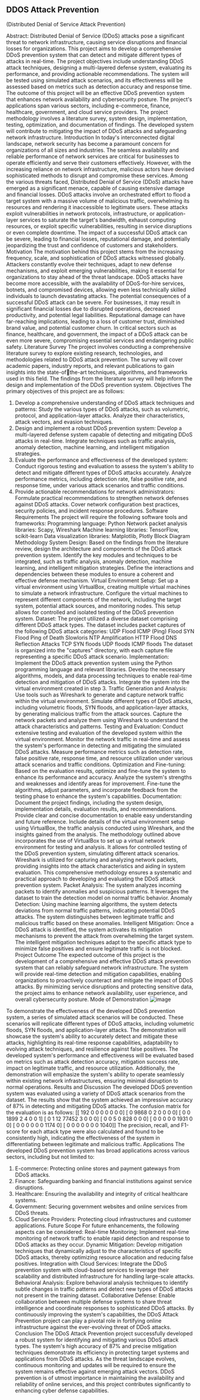 ## DDOS Attack Prevention

(Distributed Denial of Service Attack Prevention)


Abstract:
Distributed Denial of Service (DDoS) attacks pose a significant threat to network 
infrastructure, causing service disruptions and financial losses for organizations. This project 
aims to develop a comprehensive DDoS prevention system that can detect and mitigate 
different types of attacks in real-time. The project objectives include understanding DDoS 
attack techniques, designing a multi-layered defense system, evaluating its performance, and 
providing actionable recommendations. The system will be tested using simulated attack 
scenarios, and its effectiveness will be assessed based on metrics such as detection accuracy 
and response time. The outcome of this project will be an effective DDoS prevention system 
that enhances network availability and cybersecurity posture. The project's applications span 
various sectors, including e-commerce, finance, healthcare, government, and cloud service 
providers. The project methodology involves a literature survey, system design, 
implementation, testing, optimization, and documentation of findings. The developed system 
will contribute to mitigating the impact of DDoS attacks and safeguarding network 
infrastructure.
Introduction
In today's interconnected digital landscape, network security has become a paramount concern 
for organizations of all sizes and industries. The seamless availability and reliable performance 
of network services are critical for businesses to operate efficiently and serve their customers 
effectively. However, with the increasing reliance on network infrastructure, malicious actors 
have devised sophisticated methods to disrupt and compromise these services. Among the 
various threats faced, Distributed Denial of Service (DDoS) attacks have emerged as a 
significant menace, capable of causing extensive damage and financial losses. DDoS attacks 
involve an orchestrated effort to flood a target system with a massive volume of malicious 
traffic, overwhelming its resources and rendering it inaccessible to legitimate users. These 
attacks exploit vulnerabilities in network protocols, infrastructure, or application-layer services 
to saturate the target's bandwidth, exhaust computing resources, or exploit specific 
vulnerabilities, resulting in service disruptions or even complete downtime. The impact of a 
successful DDoS attack can be severe, leading to financial losses, reputational damage, and 
potentially jeopardizing the trust and confidence of customers and stakeholders.
Motivation
The motivation behind this project stems from the increasing frequency, scale, and 
sophistication of DDoS attacks witnessed globally. Attackers constantly evolve their 
techniques, adapt to new defense mechanisms, and exploit emerging vulnerabilities, making it 
essential for organizations to stay ahead of the threat landscape. DDoS attacks have become 
more accessible, with the availability of DDoS-for-hire services, botnets, and compromised 
devices, allowing even less technically skilled individuals to launch devastating attacks. The 
potential consequences of a successful DDoS attack can be severe. For businesses, it may result 
in significant financial losses due to disrupted operations, decreased productivity, and potential 
legal liabilities. Reputational damage can have far-reaching implications, leading to a loss of 
customer trust, diminished brand value, and potential customer churn. In critical sectors such 
as finance, healthcare, and government, the impact of a DDoS attack can be even more severe, 
compromising essential services and endangering public safety.
Literature Survey
The project involves conducting a comprehensive literature survey to explore existing research, 
technologies, and methodologies related to DDoS attack prevention. The survey will cover 
academic papers, industry reports, and relevant publications to gain insights into the state-ofthe-art techniques, algorithms, and frameworks used in this field. The findings from the 
literature survey will help inform the design and implementation of the DDoS prevention 
system.
Objectives
The primary objectives of this project are as follows: 
1. Develop a comprehensive understanding of DDoS attack techniques and patterns: Study 
the various types of DDoS attacks, such as volumetric, protocol, and application-layer 
attacks. Analyze their characteristics, attack vectors, and evasion techniques. 
2. Design and implement a robust DDoS prevention system: Develop a multi-layered defense 
system capable of detecting and mitigating DDoS attacks in real-time. Integrate techniques 
such as traffic analysis, anomaly detection, machine learning, and intelligent mitigation 
strategies. 
3. Evaluate the performance and effectiveness of the developed system: Conduct rigorous 
testing and evaluation to assess the system's ability to detect and mitigate different types of 
DDoS attacks accurately. Analyze performance metrics, including detection rate, false 
positive rate, and response time, under various attack scenarios and traffic conditions. 
4. Provide actionable recommendations for network administrators: Formulate practical 
recommendations to strengthen network defenses against DDoS attacks. Cover network 
configuration best practices, security policies, and incident response procedures.
Software Requirements
The project will require the following software tools and frameworks: 
Programming language: Python 
Network packet analysis libraries: Scapy, Wireshark 
Machine learning libraries: TensorFlow, scikit-learn 
Data visualization libraries: Matplotlib, Plotly
Block Diagram
Methodology
System Design: Based on the findings from the literature review, design the architecture and 
components of the DDoS attack prevention system. Identify the key modules and techniques 
to be integrated, such as traffic analysis, anomaly detection, machine learning, and intelligent 
mitigation strategies. Define the interactions and dependencies between these modules to 
ensure a coherent and effective defense mechanism.
Virtual Environment Setup: Set up a virtual environment using VirtualBox, creating multiple 
virtual machines to simulate a network infrastructure. Configure the virtual machines to 
represent different components of the network, including the target system, potential attack 
sources, and monitoring nodes. This setup allows for controlled and isolated testing of the 
DDoS prevention system.
Dataset: The project utilized a diverse dataset comprising different DDoS attack types. The 
dataset includes packet captures of the following DDoS attack categories: 
UDP Flood 
ICMP (Ping) Flood 
SYN Flood 
Ping of Death 
Slowloris 
NTP Amplification 
HTTP Flood 
DNS Reflection Attacks 
TCP SYN floods 
UDP floods 
ICMP floods 
The dataset is organized into the "captures" directory, with each capture file representing a 
specific DDoS attack scenario.
Implementation: Implement the DDoS attack prevention system using the Python 
programming language and relevant libraries. Develop the necessary algorithms, models, and 
data processing techniques to enable real-time detection and mitigation of DDoS attacks. 
Integrate the system into the virtual environment created in step 3.
Traffic Generation and Analysis: Use tools such as Wireshark to generate and capture network 
traffic within the virtual environment. Simulate different types of DDoS attacks, including 
volumetric floods, SYN floods, and application-layer attacks, by generating malicious traffic 
from the attack sources. Capture the network packets and analyze them using Wireshark to 
understand the attack characteristics and patterns.
Testing and Evaluation: Conduct extensive testing and evaluation of the developed system 
within the virtual environment. Monitor the network traffic in real-time and assess the system's 
performance in detecting and mitigating the simulated DDoS attacks. Measure performance 
metrics such as detection rate, false positive rate, response time, and resource utilization under 
various attack scenarios and traffic conditions.
Optimization and Fine-tuning: Based on the evaluation results, optimize and fine-tune the 
system to enhance its performance and accuracy. Analyze the system's strengths and 
weaknesses and identify areas for improvement. Fine-tune the algorithms, adjust parameters, 
and incorporate feedback from the testing phase to enhance the system's capabilities.
Documentation: Document the project findings, including the system design, implementation 
details, evaluation results, and recommendations. Provide clear and concise documentation to 
enable easy understanding and future reference. Include details of the virtual environment setup 
using VirtualBox, the traffic analysis conducted using Wireshark, and the insights gained from 
the analysis.
The methodology outlined above incorporates the use of VirtualBox to set up a virtual network 
environment for testing and analysis. It allows for controlled testing of the DDoS prevention 
system, simulating different attack scenarios. Wireshark is utilized for capturing and analyzing 
network packets, providing insights into the attack characteristics and aiding in system 
evaluation. This comprehensive methodology ensures a systematic and practical approach to 
developing and evaluating the DDoS attack prevention system.
Packet Analysis: The system analyzes incoming packets to identify anomalies and suspicious 
patterns. It leverages the dataset to train the detection model on normal traffic behavior.
Anomaly Detection: Using machine learning algorithms, the system detects deviations from 
normal traffic patterns, indicating potential DDoS attacks. The system distinguishes between 
legitimate traffic and malicious traffic based on these anomalies. 
Intelligent Mitigation: Once a DDoS attack is identified, the system activates its mitigation 
mechanisms to prevent the attack from overwhelming the target system. The intelligent 
mitigation techniques adapt to the specific attack type to minimize false positives and ensure 
legitimate traffic is not blocked.
Project Outcome
The expected outcome of this project is the development of a comprehensive and effective 
DDoS attack prevention system that can reliably safeguard network infrastructure. The system 
will provide real-time detection and mitigation capabilities, enabling organizations to 
proactively counteract and mitigate the impact of DDoS attacks. By minimizing service 
disruptions and protecting sensitive data, the project aims to enhance network availability, user 
experience, and overall cybersecurity posture.
Mode of Demonstration
![image](https://github.com/krishnakumarbhat/Ddos-detection/assets/79183768/d3a69dcf-38e4-42c2-94ee-142d7df8dd92)

To demonstrate the effectiveness of the developed DDoS prevention system, a series of 
simulated attack scenarios will be conducted. These scenarios will replicate different types of 
DDoS attacks, including volumetric floods, SYN floods, and application-layer attacks. The 
demonstration will showcase the system's ability to accurately detect and mitigate these attacks, 
highlighting its real-time response capabilities, adaptability to evolving attack techniques, and 
resilience against false positives. 
The developed system's performance and effectiveness will be evaluated based on metrics such 
as attack detection accuracy, mitigation success rate, impact on legitimate traffic, and resource 
utilization. Additionally, the demonstration will emphasize the system's ability to operate 
seamlessly within existing network infrastructures, ensuring minimal disruption to normal 
operations.
Results and Discussion
The developed DDoS prevention system was evaluated using a variety of DDoS attack 
scenarios from the dataset. The results show that the system achieved an impressive accuracy 
of 87% in detecting and mitigating DDoS attacks. The confusion matrix for the evaluation is 
as follows:
[[ 192 0 0 0 0 0 0 0] 
[ 0 9868 0 2 0 0 0 0] 
[ 0 0 1899 2 4 0 0 1] 
[ 0 1 12 77452 3 0 0 0] 
[ 0 0 5 0 828 0 0 0] 
[ 0 0 0 0 0 1931 0 0] 
[ 0 0 0 0 0 0 1174 0] 
[ 0 0 0 0 0 0 0 1040]]
The precision, recall, and F1-score for each attack type were also calculated and found to be 
consistently high, indicating the effectiveness of the system in differentiating between 
legitimate and malicious traffic.
Applications
The developed DDoS prevention system has broad applications across various sectors, 
including but not limited to:
1. E-commerce: Protecting online stores and payment gateways from DDoS attacks. 
2. Finance: Safeguarding banking and financial institutions against service disruptions.
3. Healthcare: Ensuring the availability and integrity of critical healthcare systems. 
4. Government: Securing government websites and online services from DDoS threats. 
5. Cloud Service Providers: Protecting cloud infrastructures and customer applications.
Future Scope
For future enhancements, the following aspects can be considered: 
Real-time Monitoring: Implement real-time monitoring of network traffic to enable rapid 
detection and response to DDoS attacks as they occur. 
Dynamic Mitigation: Develop mitigation techniques that dynamically adjust to the 
characteristics of specific DDoS attacks, thereby optimizing resource allocation and reducing 
false positives. 
Integration with Cloud Services: Integrate the DDoS prevention system with cloud-based 
services to leverage their scalability and distributed infrastructure for handling large-scale 
attacks. 
Behavioral Analysis: Explore behavioral analysis techniques to identify subtle changes in 
traffic patterns and detect new types of DDoS attacks not present in the training dataset. 
Collaborative Defense: Enable collaboration between multiple defense systems to share threat 
intelligence and coordinate responses to sophisticated DDoS attacks. 
By continuously improving the system's capabilities, the DDoS Attack Prevention project can 
play a pivotal role in fortifying online infrastructure against the ever-evolving threat of DDoS 
attacks.
Conclusion
The DDoS Attack Prevention project successfully developed a robust system for identifying 
and mitigating various DDoS attack types. The system's high accuracy of 87% and precise 
mitigation techniques demonstrate its efficiency in protecting target systems and applications 
from DDoS attacks. As the threat landscape evolves, continuous monitoring and updates will 
be required to ensure the system remains effective against emerging attack vectors. DDoS 
prevention is of utmost importance in maintaining the availability and reliability of online 
services, and this project contributes significantly to enhancing cyber defense capabilities.
